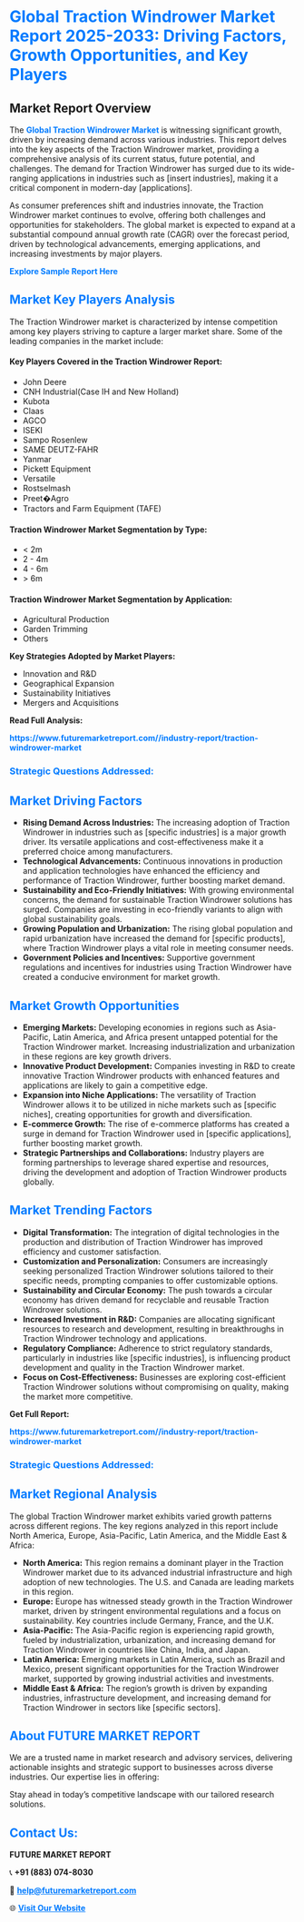 <h1 style="color: #007BFF;">Global Traction Windrower Market Report 2025-2033: Driving Factors, Growth Opportunities, and Key Players</h1>

<section id="overview">
<h2>Market Report Overview</h2>
<p>The <a href="https://www.futuremarketreport.com//industry-report/traction-windrower-market" style="color: #007BFF; text-decoration: none;"><strong>Global Traction Windrower Market</strong></a> is witnessing significant growth, driven by increasing demand across various industries. This report delves into the key aspects of the Traction Windrower market, providing a comprehensive analysis of its current status, future potential, and challenges. The demand for Traction Windrower has surged due to its wide-ranging applications in industries such as [insert industries], making it a critical component in modern-day [applications].</p>
<p>As consumer preferences shift and industries innovate, the Traction Windrower market continues to evolve, offering both challenges and opportunities for stakeholders. The global market is expected to expand at a substantial compound annual growth rate (CAGR) over the forecast period, driven by technological advancements, emerging applications, and increasing investments by major players.</p>
</section>

<section id="overview">
<p><a href="https://www.futuremarketreport.com//request-sample/reportId=84851" style="color: #007BFF; text-decoration: none;"><strong>Explore Sample Report Here</strong></a></p>
</section>

<section id="key-players">
<h2 style="color: #007BFF;">Market Key Players Analysis</h2>
<p>The Traction Windrower market is characterized by intense competition among key players striving to capture a larger market share. Some of the leading companies in the market include:</p>
<h4>Key Players Covered in the Traction Windrower Report:</h4>
<ul><li>John Deere</li><li>CNH Industrial(Case IH and New Holland)</li><li>Kubota</li><li>Claas</li><li>AGCO</li><li>ISEKI</li><li>Sampo Rosenlew</li><li>SAME DEUTZ-FAHR</li><li>Yanmar</li><li>Pickett Equipment</li><li>Versatile</li><li>Rostselmash</li><li>Preet�Agro</li><li>Tractors and Farm Equipment (TAFE)</li></ul>
<h4>Traction Windrower Market Segmentation by Type:</h4>
<ul><li>&lt; 2m</li><li>2 - 4m</li><li>4 - 6m</li><li>&gt; 6m</li></ul>

<h4>Traction Windrower Market Segmentation by Application:</h4>
<ul><li>Agricultural Production</li><li>Garden Trimming</li><li>Others</li></ul>
<p><strong>Key Strategies Adopted by Market Players:</strong></p>
<ul>
<li>Innovation and R&D</li>
<li>Geographical Expansion</li>
<li>Sustainability Initiatives</li>
<li>Mergers and Acquisitions</li>
</ul>
</section>

<section>
<p><strong>Read Full Analysis: </strong></p><a href="https://www.futuremarketreport.com//industry-report/traction-windrower-market" style="color: #007BFF; text-decoration: none;"><strong>https://www.futuremarketreport.com//industry-report/traction-windrower-market</strong></a>
<h3 style="color: #007BFF;">Strategic Questions Addressed:</h3>
</section>

<section id="driving-factors">
<h2 style="color: #007BFF;">Market Driving Factors</h2>
<ul>
<li><strong>Rising Demand Across Industries:</strong> The increasing adoption of Traction Windrower in industries such as [specific industries] is a major growth driver. Its versatile applications and cost-effectiveness make it a preferred choice among manufacturers.</li>
<li><strong>Technological Advancements:</strong> Continuous innovations in production and application technologies have enhanced the efficiency and performance of Traction Windrower, further boosting market demand.</li>
<li><strong>Sustainability and Eco-Friendly Initiatives:</strong> With growing environmental concerns, the demand for sustainable Traction Windrower solutions has surged. Companies are investing in eco-friendly variants to align with global sustainability goals.</li>
<li><strong>Growing Population and Urbanization:</strong> The rising global population and rapid urbanization have increased the demand for [specific products], where Traction Windrower plays a vital role in meeting consumer needs.</li>
<li><strong>Government Policies and Incentives:</strong> Supportive government regulations and incentives for industries using Traction Windrower have created a conducive environment for market growth.</li>
</ul>
</section>

<section id="growth-opportunities">
<h2 style="color: #007BFF;">Market Growth Opportunities</h2>
<ul>
<li><strong>Emerging Markets:</strong> Developing economies in regions such as Asia-Pacific, Latin America, and Africa present untapped potential for the Traction Windrower market. Increasing industrialization and urbanization in these regions are key growth drivers.</li>
<li><strong>Innovative Product Development:</strong> Companies investing in R&D to create innovative Traction Windrower products with enhanced features and applications are likely to gain a competitive edge.</li>
<li><strong>Expansion into Niche Applications:</strong> The versatility of Traction Windrower allows it to be utilized in niche markets such as [specific niches], creating opportunities for growth and diversification.</li>
<li><strong>E-commerce Growth:</strong> The rise of e-commerce platforms has created a surge in demand for Traction Windrower used in [specific applications], further boosting market growth.</li>
<li><strong>Strategic Partnerships and Collaborations:</strong> Industry players are forming partnerships to leverage shared expertise and resources, driving the development and adoption of Traction Windrower products globally.</li>
</ul>
</section>

<section id="trending-factors">
<h2 style="color: #007BFF;">Market Trending Factors</h2>
<ul>
<li><strong>Digital Transformation:</strong> The integration of digital technologies in the production and distribution of Traction Windrower has improved efficiency and customer satisfaction.</li>
<li><strong>Customization and Personalization:</strong> Consumers are increasingly seeking personalized Traction Windrower solutions tailored to their specific needs, prompting companies to offer customizable options.</li>
<li><strong>Sustainability and Circular Economy:</strong> The push towards a circular economy has driven demand for recyclable and reusable Traction Windrower solutions.</li>
<li><strong>Increased Investment in R&D:</strong> Companies are allocating significant resources to research and development, resulting in breakthroughs in Traction Windrower technology and applications.</li>
<li><strong>Regulatory Compliance:</strong> Adherence to strict regulatory standards, particularly in industries like [specific industries], is influencing product development and quality in the Traction Windrower market.</li>
<li><strong>Focus on Cost-Effectiveness:</strong> Businesses are exploring cost-efficient Traction Windrower solutions without compromising on quality, making the market more competitive.</li>
</ul>
</section>

<section>
<p><strong>Get Full Report: </strong></p><a href="https://www.futuremarketreport.com//industry-report/traction-windrower-market" style="color: #007BFF; text-decoration: none;"><strong>https://www.futuremarketreport.com//industry-report/traction-windrower-market</strong></a>
<h3 style="color: #007BFF;">Strategic Questions Addressed:</h3>
</section>


<section id="regional-analysis">
<h2 style="color: #007BFF;">Market Regional Analysis</h2>
<p>The global Traction Windrower market exhibits varied growth patterns across different regions. The key regions analyzed in this report include North America, Europe, Asia-Pacific, Latin America, and the Middle East & Africa:</p>
<ul>
<li><strong>North America:</strong> This region remains a dominant player in the Traction Windrower market due to its advanced industrial infrastructure and high adoption of new technologies. The U.S. and Canada are leading markets in this region.</li>
<li><strong>Europe:</strong> Europe has witnessed steady growth in the Traction Windrower market, driven by stringent environmental regulations and a focus on sustainability. Key countries include Germany, France, and the U.K.</li>
<li><strong>Asia-Pacific:</strong> The Asia-Pacific region is experiencing rapid growth, fueled by industrialization, urbanization, and increasing demand for Traction Windrower in countries like China, India, and Japan.</li>
<li><strong>Latin America:</strong> Emerging markets in Latin America, such as Brazil and Mexico, present significant opportunities for the Traction Windrower market, supported by growing industrial activities and investments.</li>
<li><strong>Middle East & Africa:</strong> The region’s growth is driven by expanding industries, infrastructure development, and increasing demand for Traction Windrower in sectors like [specific sectors].</li>
</ul>
</section>

<footer>
<h2 style="color: #007BFF;">About FUTURE MARKET REPORT</h2>
<p>We are a trusted name in market research and advisory services, delivering actionable insights and strategic support to businesses across diverse industries. Our expertise lies in offering:</p>

<p>Stay ahead in today’s competitive landscape with our tailored research solutions.</p>

<h2 style="color: #007BFF;">Contact Us:</h2>
<p><strong>FUTURE MARKET REPORT</strong></p>
<p>📞 <strong>+91 (883) 074-8030</strong></p>
<p>📧 <strong><a href="mailto:help@futuremarketreport.com" style="color: #007BFF;">help@futuremarketreport.com</a></strong></p>
<p>🌐 <strong><a href="https://www.futuremarketreport.com/" style="color: #007BFF;">Visit Our Website</a></strong></p>
</footer>
